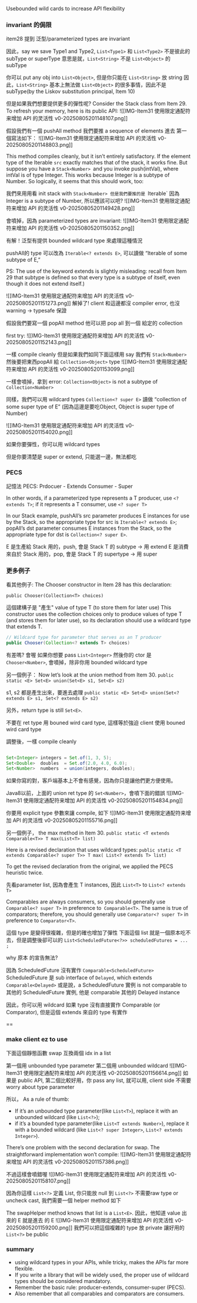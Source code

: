 Usebounded wild cards to increase API flexibility


### invariant 的侷限

item28 提到 泛型/parameterized types are invariant

因此，say we save Type1 and Type2, `List<Type1>` 和 `List<Type2>` 不是彼此的 subType or superType
意思是就，`List<String>` 不是 `List<Object>` 的 subType

你可以 put any obj into `List<Object>`, 但是你只能在  `List<String>` 放 string
因此，`List<String>` 基本上無法做 `List<Object>` 的很多事情，因此不是 subType(by the Liskov substitution principal, Item 10)


但是如果我們想要提供更多的彈性呢?
Consider the Stack class from Item 29. To refresh your memory, here is its public API:
![[IMG-Item31 使用限定通配符来增加 API 的灵活性 v0-20250805201148107.png]]

假設我們有一個 pushAll method
我們要推 a sequence of elements 進去
第一個寫法如下：
![[IMG-Item31 使用限定通配符来增加 API 的灵活性 v0-20250805201148803.png]]


This method compiles cleanly, but it isn’t entirely satisfactory. If the element type of the Iterable `src` exactly matches that of the stack, it works fine. But suppose you have a `Stack<Number> `and you invoke push(intVal), where intVal is of type Integer. This works because Integer is a subtype of Number. So logically, it seems that this should work, too:

我們來用用看
init stack with `Stack<Number>
但是我們要推的是 `Iterable<integer>`
因為 Integer is a subtype of Number, 所以應該可以吧?
![[IMG-Item31 使用限定通配符来增加 API 的灵活性 v0-20250805201149428.png]]


會噴掉，因為 parameterized types are invariant:
![[IMG-Item31 使用限定通配符来增加 API 的灵活性 v0-20250805201150352.png]]


有解！泛型有提供 bounded wildcard type 來處理這種情況

pushAll的 type 可以改為 `Iterable<? extends E>`, 可以讀做  “Iterable of some subtype of E,” 

PS: The use of the keyword extends is slightly misleading: recall from Item 29 that subtype is defined so that every type is a subtype of itself, even though it does not extend itself.) 

![[IMG-Item31 使用限定通配符来增加 API 的灵活性 v0-20250805201151273.png]]
解掉了!  client 和這邊都沒 compiler error, 也沒 warning -> typesafe 保證


假設我們要寫一個 popAll method
他可以把 pop all 到一個 給定的 collection

first try:
![[IMG-Item31 使用限定通配符来增加 API 的灵活性 v0-20250805201152143.png]]

一樣 compile cleanly 但是如果我們如同下面這樣用
say 我們有 `Stack<Number>`  然後要把東西popAll 給 `Collection<Object>` type
![[IMG-Item31 使用限定通配符来增加 API 的灵活性 v0-20250805201153099.png]]

一樣會噴掉，拿到 error: `Collection<Object>` is not a subtype of `Collection<Number>`

同樣，我們可以用 wildcard types 
`Collection<? super E>` 讀做   “collection of some super type of E”  (因為這邊是要吃Object, Object is super type of Number)

![[IMG-Item31 使用限定通配符来增加 API 的灵活性 v0-20250805201154020.png]]

如果你要彈性，你可以用 wildcard types

但是你要清楚是 super or extend, 只能選一邊，無法都吃

### PECS

記憶法 PECS: 
Prdocuer - Extends
Consumer - Super


In other words, if a parameterized type represents a T producer, use `<? extends T>`; if it represents a T consumer, use `<? super T>`

In our Stack example, 
pushAll’s src parameter produces E instances for use by the Stack, so the appropriate type for src is `Iterable<? extends E>`; popAll’s dst parameter consumes E instances from the Stack, so the appropriate type for dst is `Collection<? super E>`. 

E 是生產給 Stack 用的，push, 會是 Stack T 的 subtype  -> 用 extend
E 是消費來自於 Stack 用的，pop, 會是 Stack T 的 supertype  -> 用 super


### 更多例子

看其他例子: The Chooser constructor in Item 28 has this declaration:

  `public Chooser(Collection<T> choices)`

這個建構子是 "產生" value of type T (to store them for later use)
This constructor uses the collection choices only to produce values of type T (and stores them for later use), so its declaration should use a wildcard type that extends T. 

```java
// Wildcard type for parameter that serves as an T producer 
public Chooser(Collection<? extends T> choices)

```

有差嗎? 會喔
如果你想要 pass `List<Integer>`  然後你的 ctor 是 `Chooser<Number>`, 會噴掉，除非你用 bounded wildcard type


另一個例子：
Now let’s look at the union method from Item 30.
`public static <E> Set<E> union(Set<E> s1, Set<E> s2)`

s1, s2 都是產生出來，要進去處理
`public static <E> Set<E> union(Set<? extends E> s1, Set<? extends E> s2)`


另外，return type is still `Set<E>`. 

不要在 ret type 用 bouned wird card type, 這樣等於強迫 client 使用  bouned wird card type


調整後，一樣 compile cleanly
```java

Set<Integer> integers = Set.of(1, 3, 5);
Set<Double>  doubles  = Set.of(2.0, 4.0, 6.0);
Set<Number>  numbers  = union(integers, doubles);
```



如果你寫的對，客戶端基本上不會有感覺，因為你只是讓他們更方便使用。


Java8以前，上面的 union ret type 的 `Set<Number>`，會噴下面的錯誤
![[IMG-Item31 使用限定通配符来增加 API 的灵活性 v0-20250805201154834.png]]


你要用 explicit type 參數來讓 compile, 如下
![[IMG-Item31 使用限定通配符来增加 API 的灵活性 v0-20250805201155716.png]]



另一個例子， the max method in Item 30.
 `public static <T extends Comparable<T>> T max(List<T> list)`


Here is a revised declaration that uses wildcard types:
`public static <T extends Comparable<? super T>> T max( List<? extends T> list)`

To get the revised declaration from the original, we applied the PECS heuristic twice. 

先看parameter list, 因為會產生 T instances, 因此 `List<T>` to `List<? extends T>`

Comparables are always consumers, so you should generally use `Comparable<? super T>` in preference to` Comparable<T>`. The same is true of comparators; therefore, you should generally use `Comparator<? super T>` in preference to `Comparator<T>`.

這個 type 是變得很複雜，但是的確也增加了彈性
下面這個 list 就是一個原本吃不去，但是調整後卻可以的
`List<ScheduledFuture<?>> scheduledFutures = ... ;`

why 原本 的宣告無法? 

因為 ScheduledFuture 沒有實作 `Comparable<ScheduledFuture>`
ScheduledFuture 是 sub interface of `Delayed`, which extends `Comparable<Delayed>`
或是說，a ScheduledFuture 實例 is not comparable to 其他的 ScheduledFuture 實例, 他是 comparable 其他的 Delayed instance

因此，你可以用 wildcard 如果 type 沒有直接實作 Comparable (or Comparator), 但是這個 extends 來自的 type 有實作

==


### make client ez to use

下面這個靜態函數 swap 互換兩個 idx in a list

第一個用 unbounded type parameter
第二個用 unbounded wildcard
![[IMG-Item31 使用限定通配符来增加 API 的灵活性 v0-20250805201156614.png]]
如果是 public API, 第二個比較好用，你 pass any list, 就可以用, client side 不需要 worry about type parameter

所以， As a rule of thumb:
- If it’s an unbounded type parameter(like `List<T>`), replace it with an unbounded wildcard (like `List<?>`); 
- if it’s a bounded type parameter(like `List<T extends Number>`), replace it with a bounded wildcard (like `List<? super Integer>`, `List<? extends Integer>`).


There’s one problem with the second declaration for swap. 
The straightforward implementation won’t compile:
![[IMG-Item31 使用限定通配符来增加 API 的灵活性 v0-20250805201157386.png]]

不過這樣會噴錯喔
![[IMG-Item31 使用限定通配符来增加 API 的灵活性 v0-20250805201158107.png]]

因為你這樣 `List<?>` 定義 List, 你只能放 null 到 `List<?>`
不需要raw type or uncheck cast, 我們需要一個 helper method 如下


The swapHelper method knows that list is a `List<E>`. 
因此，他知道 value 出來的 E  就是進去 的 E
![[IMG-Item31 使用限定通配符来增加 API 的灵活性 v0-20250805201159200.png]]
我們可以把這個複雜的 type 放 private
讓好用的 `List<?>` be public


### summary
- using wildcard types in your APIs, while tricky, makes the APIs far more flexible. 
- If you write a library that will be widely used, the proper use of wildcard types should be considered mandatory. 
- Remember the basic rule: producer-extends, consumer-super (PECS). 
- Also remember that all comparables and comparators are consumers.